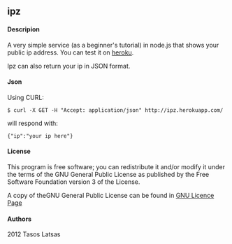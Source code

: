 ipz
---


#### Descripion

A very simple service (as a beginner's tutorial) in node.js that shows
your public ip address. You can test it on [heroku](http://ipz.herokuapp.com/).

Ipz can also return your ip in JSON format.


#### Json
Using CURL:

    $ curl -X GET -H "Accept: application/json" http://ipz.herokuapp.com/

will respond with:

    {"ip":"your ip here"}


#### License

This program is free software; you can redistribute it and/or modify it under the terms of
the GNU General Public License as published by the Free Software Foundation version 3 of the License.

A copy of theGNU General Public License can be found in [GNU Licence Page](http://www.gnu.org/licenses/gpl.html)


#### Authors

2012 Tasos Latsas
